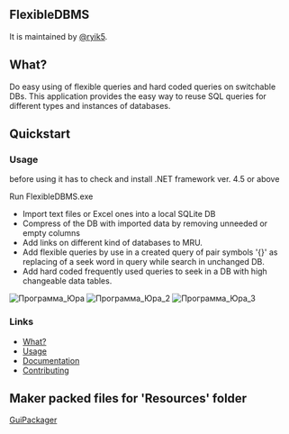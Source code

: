 ## FlexibleDBMS

It is maintained by [@ryik5](https://github.com/ryik5).


## What?

Do easy using of flexible queries and hard coded queries on switchable DBs.
This application provides the easy way to reuse SQL queries for different types and instances of  databases.

## Quickstart

### Usage

before using it has to check and install .NET framework ver. 4.5 or above

Run FlexibleDBMS.exe

- Import text files or Excel ones into a local SQLite DB
- Compress of the DB with imported data by removing unneeded or empty columns
- Add links on different kind of databases to MRU.
- Add flexible queries by use in a created query of pair symbols '{}' as replacing of a seek word in query while search in unchanged DB.
- Add hard coded frequently used queries to seek in a DB with high changeable data tables.


![Программа_Юра](https://user-images.githubusercontent.com/37776955/86589501-78265880-bf96-11ea-9072-edb8c3d691b5.jpg)
![Программа_Юра_2](https://user-images.githubusercontent.com/37776955/86589503-79578580-bf96-11ea-9251-42371006642e.jpg)
![Программа_Юра_3](https://user-images.githubusercontent.com/37776955/86589504-79f01c00-bf96-11ea-8029-c20ed5c5eab7.jpg)

### Links
* [What?](https://github.com/ryik5/FlexibleDBMS/blob/master/README.md)
* [Usage](https://github.com/ryik5/FlexibleDBMS/blob/master/README.md)
* [Documentation](https://github.com/ryik5/FlexibleDBMS/blob/master/README.md)
* [Contributing](https://github.com/ryik5/FlexibleDBMS/blob/master/README.md)

## Maker packed files for 'Resources' folder
<a href='https://github.com/ryik5/GuiPackager'>GuiPackager</a>
